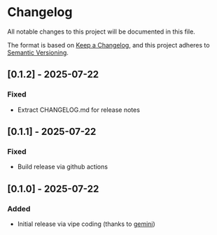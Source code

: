 # Changelog

All notable changes to this project will be documented in this file.

The format is based on [Keep a Changelog](https://keepachangelog.com/en/1.1.0/),
and this project adheres to [Semantic Versioning](https://semver.org/spec/v2.0.0.html).

## [0.1.2] - 2025-07-22

### Fixed

- Extract CHANGELOG.md for release notes

## [0.1.1] - 2025-07-22

### Fixed

- Build release via github actions

## [0.1.0] - 2025-07-22

### Added

- Initial release via vipe coding (thanks to [gemini](https://gemini.google.com))